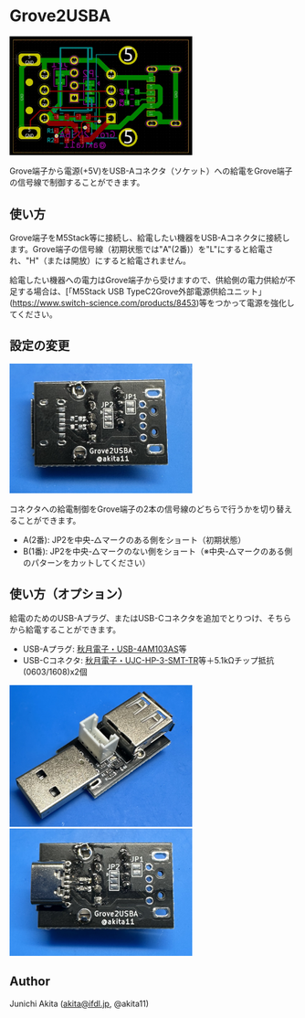 # Grove2USBA

<img src="https://github.com/akita11/Grove2USBA/blob/main/Grove2USBA.jpg" width="320px">

Grove端子から電源(+5V)をUSB-Aコネクタ（ソケット）への給電をGrove端子の信号線で制御することができます。

## 使い方

Grove端子をM5Stack等に接続し、給電したい機器をUSB-Aコネクタに接続します。Grove端子の信号線（初期状態では"A"(2番)）を"L"にすると給電され、"H"（または開放）にすると給電されません。

給電したい機器への電力はGrove端子から受けますので、供給側の電力供給が不足する場合は、[「M5Stack USB TypeC2Grove外部電源供給ユニット」(https://www.switch-science.com/products/8453)等をつかって電源を強化してください。


## 設定の変更

<img src="https://github.com/akita11/Grove2USBA/blob/main/Grove2USBA_config.jpg" width="320px">

コネクタへの給電制御をGrove端子の2本の信号線のどちらで行うかを切り替えることができます。

- A(2番): JP2を中央-△マークのある側をショート（初期状態）
- B(1番): JP2を中央-△マークのない側をショート（※中央-△マークのある側のパターンをカットしてください）


## 使い方（オプション）

給電のためのUSB-Aプラグ、またはUSB-Cコネクタを追加でとりつけ、そちらから給電することができます。

- USB-Aプラグ: [秋月電子・USB-4AM103AS](https://akizukidenshi.com/catalog/g/g102236/)等
- USB-Cコネクタ: [秋月電子・UJC-HP-3-SMT-TR](https://akizukidenshi.com/catalog/g/g116438/)等＋5.1kΩチップ抵抗(0603/1608)x2個

<img src="https://github.com/akita11/Grove2USBA/blob/main/Grove2USBA-op1.jpg" width="320px">

<img src="https://github.com/akita11/Grove2USBA/blob/main/Grove2USBA-op2.jpg" width="320px">

## Author

Junichi Akita (akita@ifdl.jp, @akita11)
